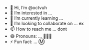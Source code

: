 - 👋 Hi, I’m @octvuh
- 👀 I’m interested in ...
- 🌱 I’m currently learning ...
- 💞️ I’m looking to collaborate on ... ex
- 📫 How to reach me ... dont 
- 😄 Pronouns: ... 🤑🤑🤑
- ⚡ Fun fact: ... Ⓜ

<!---
octvuh/octvuh is a ✨ special ✨ repository because its `README.md` (this file) appears on your GitHub profile.
You can click the Preview link to take a look at your changes.
--->
